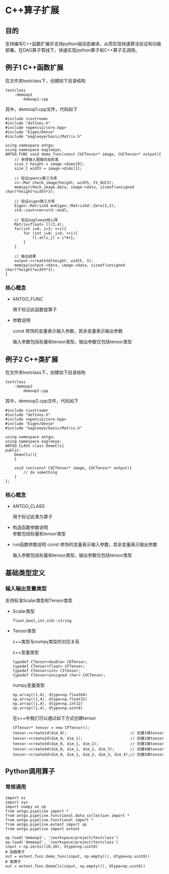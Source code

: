 # C++算子扩展
## 目的
支持编写C++函数扩展并支持python端动态编译，从而实现快速算法验证和功能部署。在DAG算子管线下，快速实现python算子和C++算子互调用。


## 例子1 C++函数扩展
在文件夹testclass下，创建如下目录结构
```
testclass
    -demoop1
        demoop1.cpp
```

其中，demoop1.cpp文件，代码如下
```
#include <iostream>
#include "defines.h"
#include <opencv2/core.hpp>
#include "Eigen/Dense"
#include "eagleeye/basic/Matrix.h"

using namespace antgo;
using namespace eagleeye;
ANTGO_FUNC void demo_func(const CUCTensor* image, CUCTensor* output){
    // 获得输入图像的高和宽
    size_t height = image->dims[0];
    size_t width = image->dims[1];

    // 验证opencv第三方库
    cv::Mat check_image(height, width, CV_8UC3);
    memcpy(check_image.data, image->data, sizeof(unsigned char)*height*width*3);
    
    // 验证eigen第三方库
    Eigen::MatrixXd m=Eigen::MatrixXd::Zero(2,3);
    std::cout<<m<<std::endl;

    // 验证eagleeye核心库
    Matrix<float> ll(3,4);
    for(int i=0; i<3; ++i){
        for (int j=0; j<4; ++j){
            ll.at(i,j) = i*4+j;
        }
    }

    // 输出结果
    output->create3d(height, width, 3);
    memcpy(output->data, image->data, sizeof(unsigned char)*height*width*3);
}
```

### 核心概念
* ANTGO_FUNC
    
    用于标记此函数是算子
* 参数说明
    
    const 修饰的变量表示输入参数，其余变量表示输出参数
    
    输入参数包括标量和tensor类型，输出参数仅包括tensor类型

## 例子2 C++类扩展
在文件夹testclass下，创建如下目录结构
```
testclass
    -demoop2
        demoop2.cpp
```

其中，demoop2.cpp文件，代码如下
```
#include <iostream>
#include "defines.h"
#include <opencv2/core.hpp>
#include "Eigen/Dense"
#include "eagleeye/basic/Matrix.h"

using namespace antgo;
using namespace eagleeye;
ANTGO_CLASS class DemoCls{
public:
    DemoCls(){
    }

    void run(const CUCTensor* image, CUCTensor* output){
        // do something
    }
};
```

### 核心概念
* ANTGO_CLASS
    
    用于标记此类为算子
* 构造函数参数说明    
    参数包括标量和tensor类型

* run函数参数说明
    const 修饰的变量表示输入参数，其余变量表示输出参数
    
    输入参数包括标量和tensor类型，输出参数仅包括tensor类型

## 基础类型定义
### 输入输出变量类型
支持标准Scalar类型和Tensor类型
* Scalar类型
    ```
    float,bool,int,std::string
    ```
* Tensor类型

    c++类型与numpy类型的对应关系
    
    c++变量类型
    ```
    typedef CTensor<double> CDTensor;
    typedef CTensor<float> CFTensor;
    typedef CTensor<int> CITensor;
    typedef CTensor<unsigned char> CUCTensor;
    ```
    
    numpy变量类型
    ```
    np.array((1,4), dtype=np.float64)
    np.array((1,4), dtype=np.float32)
    np.array((1,4), dtype=np.int32)
    np.array((1,4), dtype=np.uint8)
    ```

    在c++中我们可以通过如下方式创建tensor
    ```
    CFTensor* tensor = new CFTensor();
    tensor->create1d(dim_0);                            // 创建1维tensor
    tensor->create2d(dim_0, dim_1);                     // 创建2维tensor
    tensor->create3d(dim_0, dim_1, dim_2);              // 创建3维tensor
    tensor->create4d(dim_0, dim_1, dim_2, dim_3);       // 创建4维tensor
    tensor->create5d(dim_0, dim_1, dim_2, dim_3, dim_4);// 创建5维tensor
    ```

## Python调用算子
### 常规调用
```
import os
import sys
import numpy as np
from antgo.pipeline import *
from antgo.pipeline.functional.data_collection import *
from antgo.pipeline.functional import *
from antgo.pipeline.extent import op
from antgo.pipeline import extent

op.load('demoop1', '/workspace/project/testclass')
op.load('demoop2', '/workspace/project/testclass')
input = np.zeros((10,10), dtype=np.uint8)
# 函数算子
out = extent.func.demo_func(input, np.empty((), dtype=np.uint8))
# 类算子
out = extent.func.DemoCls(input, np.empty((), dtype=np.uint8))
```
